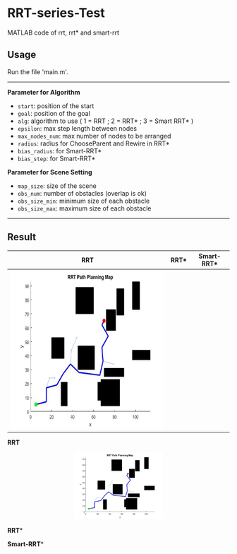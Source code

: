 # RRT-series-Test
MATLAB code of rrt, rrt* and smart-rrt

## Usage

Run the file 'main.m'.

---

**Parameter for Algorithm**
+ `start`: position of the start
+ `goal`: position of the goal
+ `alg`: algorithm to use ( 1 = RRT ; 2 = RRT* ; 3 = Smart RRT* )
+ `epsilon`: max step length between nodes
+ `max_nodes_num`: max number of nodes to be arranged
+ `radius`: radius for ChooseParent and Rewire in RRT*
+ `bias_radius`: for Smart-RRT*
+ `bias_step`: for Smart-RRT*

**Parameter for Scene Setting**

+ `map_size`: size of the scene
+ `obs_num`: number of obstacles (overlap is ok)
+ `obs_size_min`: minimum size of each obstacle 
+ `obs_size_max`: maximum size of each obstacle

---

## Result

| RRT | RRT* | Smart-RRT* |
| :--: | :--: | :--: |
| <img height="360" src="https://github.com/yiyunevin/RRT-series-Test/blob/main/resultImage/rrt.jpg?raw=true"> |  |  |


**RRT**<br>

<p align="center">
  <img width="40%" src="https://github.com/yiyunevin/RRT-series-Test/blob/main/resultImage/rrt.jpg?raw=true">
</p>

**RRT***<br>



**Smart-RRT***<br>
